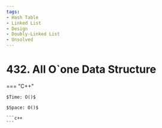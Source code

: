 ```yaml
---
tags:
- Hash Table
- Linked List
- Design
- Doubly-Linked List
- Unsolved
---
```



# 432. All O`one Data Structure

=== "C++"

    $Time: O()$

    $Space: O()$

    ```c++
    ```